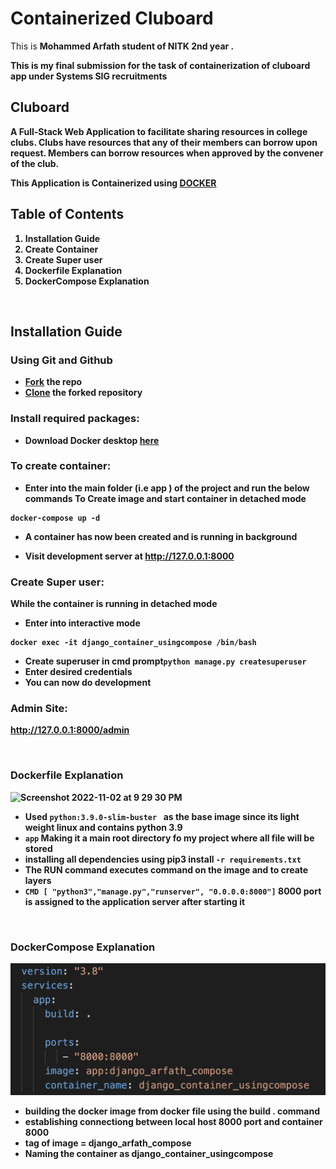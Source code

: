 # Containerized Cluboard 
This is <b>Mohammed Arfath<b> student of NITK 2nd year  .
	
This is my final submission for the task of containerization of cluboard app under Systems SIG recruitments	

<h2> Cluboard </h2>	
A Full-Stack Web Application to facilitate sharing resources in college clubs. Clubs have resources that any of their members can borrow upon request. Members can borrow resources when approved by the convener of the club.
	
	

This Application is Containerized using [<b>DOCKER<b>](https://www.docker.com/)


	
 

<h2> Table of Contents </h2>

1. Installation Guide
2. Create Container
3. Create Super user
4. Dockerfile Explanation
5. DockerCompose Explanation
<br>


<h2>Installation Guide</h2>

<h3> Using Git and Github </h3>

- [Fork](https://docs.github.com/en/get-started/quickstart/fork-a-repo) the repo
- [Clone](https://docs.github.com/en/get-started/quickstart/contributing-to-projects#cloning-a-fork) the forked repository



<h3>Install required packages:</h3>

- Download Docker desktop [here](https://www.docker.com/) 
	
<h3>To create container:</h3>

- Enter into the  main folder (i.e app ) of the project and run the below commands
	To  Create image and start container in detached mode
``` shell 
docker-compose up -d 
```
- A container has now been created and is running in background 	
	

 
	
	
- Visit development server at http://127.0.0.1:8000

<h3>Create Super user:</h3>
     While the container is running in  detached mode
	
 - Enter into interactive mode 
 
``` shell 
docker exec -it django_container_usingcompose /bin/bash
```

 - Create superuser in cmd prompt`python manage.py createsuperuser`
 - Enter desired credentials
 - You can  now do development 	




<h3>Admin Site:</h3>

http://127.0.0.1:8000/admin

<br>
	
<h3>Dockerfile Explanation</h3>
	
<img width="684" alt="Screenshot 2022-11-02 at 9 29 30 PM" src="https://user-images.githubusercontent.com/74487575/199539370-6a876f53-cd96-4fb1-a76c-9d1d9ec741b5.png">
	
- Used `python:3.9.0-slim-buster ` as the base image  since its light weight linux and contains python 3.9 
- `app`  Making it a main root directory fo my project where all file will be stored 
- installing all  dependencies using pip3 install `-r requirements.txt`	
- The RUN command  executes command on the image and to create layers 
- `CMD [ "python3","manage.py","runserver", "0.0.0.0:8000"]` 8000 port is assigned to the application server after starting it
<br>	
	
<h3>DockerCompose Explanation</h3>
	 
![](imagess/dockerfileee.png)	
- building the docker image from docker file using the build . command 
- establishing connectiong between local host 8000 port and  container 8000
- tag of image = django_arfath_compose
- Naming the container as django_container_usingcompose
